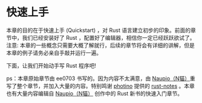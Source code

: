 # 快速上手

本章的目的在于快速上手 (Quickstart) ，对 Rust 语言建立初步的印象。前面的章节中，我们已经安装好了 Rust ，配置好了编辑器，相信你一定已经跃跃欲试了。注意: 本章的一些概念只需要大概了解就行，后续的章节将会有详细的讲解，但是本章的例子请务必亲自手敲并运行一遍。

下面，让我们开始动手写 Rust 程序吧!

ps：本章原始章节由 ee0703 书写的。因为内容不太满意，由 [Naupio（N猫）](https://github.com/Naupio)重写了整个章节，并加入大量的内容。特别鸣谢 [photino](https://github.com/photino) 提供的 [rust-notes](https://github.com/photino/rust-notes) 。本章也有大量内容编辑自 [Naupio（N猫）](https://github.com/Naupio) 创作中的 Rust 新书的快速入门章节。
